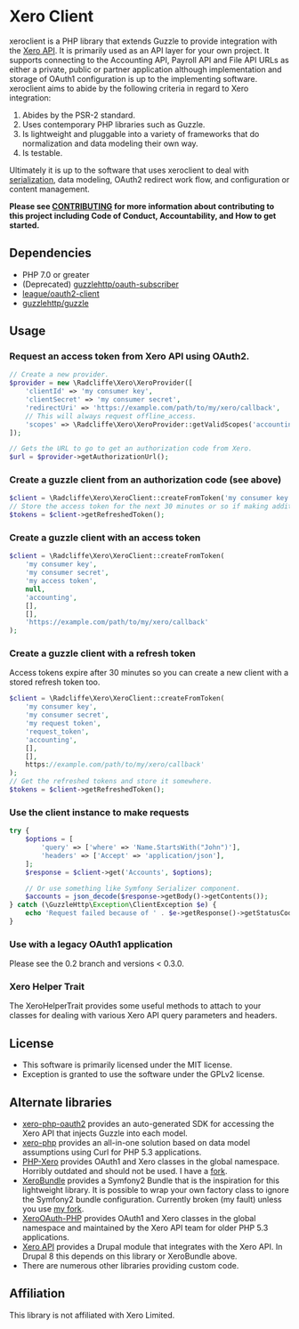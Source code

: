 # Xero Client

xeroclient is a PHP library that extends Guzzle to provide integration with the [Xero API](https://developer.xero.com). It is primarily used as an API layer for your own project. It supports connecting to the Accounting API, Payroll API and File API URLs as either a private, public or partner application although implementation and storage of OAuth1 configuration is up to the implementing software. xeroclient aims to abide by the following criteria in regard to Xero integration:

1. Abides by the PSR-2 standard.
2. Uses contemporary PHP libraries such as Guzzle.
3. Is lightweight and pluggable into a variety of frameworks that do normalization and data modeling their own way.
4. Is testable.

Ultimately it is up to the software that uses xeroclient to deal with [serialization](http://symfony.com/doc/current/components/serializer.html), data modeling, OAuth2 redirect work flow, and configuration or content management.

**Please see [CONTRIBUTING](./CONTRIBUTING.md) for more information about contributing to this project including Code of Conduct, Accountability, and How to get started.**

## Dependencies

* PHP 7.0 or greater
* (Deprecated) [guzzlehttp/oauth-subscriber](https://packagist.org/packages/guzzlehttp/oauth-subscriber)
* [league/oauth2-client](https://packagist.org/packages/league/oauth2-client)
* [guzzlehttp/guzzle](https://packagist.org/packages/guzzlehttp/guzzle)

## Usage

### Request an access token from Xero API using OAuth2.

```php
// Create a new provider.
$provider = new \Radcliffe\Xero\XeroProvider([
    'clientId' => 'my consumer key',
    'clientSecret' => 'my consumer secret',
    'redirectUri' => 'https://example.com/path/to/my/xero/callback',
    // This will always request offline_access.
    'scopes' => \Radcliffe\Xero\XeroProvider::getValidScopes('accounting'),
]);

// Gets the URL to go to get an authorization code from Xero.
$url = $provider->getAuthorizationUrl();
```

### Create a guzzle client from an authorization code (see above)

```php
$client = \Radcliffe\Xero\XeroClient::createFromToken('my consumer key', 'my consumer secret', $code, 'authorization_code', 'accounting');
// Store the access token for the next 30 minutes or so if making additional requests.
$tokens = $client->getRefreshedToken();
```

### Create a guzzle client with an access token

```php
$client = \Radcliffe\Xero\XeroClient::createFromToken(
	'my consumer key',
	'my consumer secret',
	'my access token',
	null,
	'accounting',
	[],
	[],
	'https://example.com/path/to/my/xero/callback'
);
```

### Create a guzzle client with a refresh token

Access tokens expire after 30 minutes so you can create a new client with a stored refresh token too.

```php
$client = \Radcliffe\Xero\XeroClient::createFromToken(
	'my consumer key',
	'my consumer secret',
	'my request token',
	'request_token',
	'accounting',
	[],
	[],
	https://example.com/path/to/my/xero/callback'
);
// Get the refreshed tokens and store it somewhere.
$tokens = $client->getRefreshedToken();
```

### Use the client instance to make requests

```php
try {
	$options = [
		'query' => ['where' => 'Name.StartsWith("John")'],
		'headers' => ['Accept' => 'application/json'],
	];
	$response = $client->get('Accounts', $options);

	// Or use something like Symfony Serializer component.
	$accounts = json_decode($response->getBody()->getContents());
} catch (\GuzzleHttp\Exception\ClientException $e) {
	echo 'Request failed because of ' . $e->getResponse()->getStatusCode();
}

```

### Use with a legacy OAuth1 application

Please see the 0.2 branch and versions < 0.3.0.

### Xero Helper Trait

The XeroHelperTrait provides some useful methods to attach to your classes for dealing with various Xero API query parameters and headers.

## License

* This software is primarily licensed under the MIT license.
* Exception is granted to use the software under the GPLv2 license.

## Alternate libraries

* [xero-php-oauth2](https://github.com/XeroAPI/xero-php-oauth2) provides an auto-generated SDK for accessing the Xero API that injects Guzzle into each model.
* [xero-php](https://github.com/calcinai/xero-php) provides an all-in-one solution based on data model assumptions using Curl for PHP 5.3 applications.
* [PHP-Xero](https://github.com/drpitman/PHP-Xero) provides OAuth1 and Xero classes in the global namespace. Horribly outdated and should not be used. I have a [fork](https://github.com/mradcliffe/PHP-Xero).
* [XeroBundle](https://github.com/james75/XeroBundle) provides a Symfony2 Bundle that is the inspiration for this lightweight library. It is possible to wrap your own factory class to ignore the Symfony2 bundle configuration. Currently broken (my fault) unless you use [my fork](https://github.com/mradcliffe/XeroBundle).
* [XeroOAuth-PHP](https://github.com/XeroAPI/XeroOAuth-PHP) provides OAuth1 and Xero classes in the global namespace and maintained by the Xero API team for older PHP 5.3 applications.
* [Xero API](https://drupal.org/project/xero) provides a Drupal module that integrates with the Xero API. In Drupal 8 this depends on this library or XeroBundle above.
* There are numerous other libraries providing custom code.

## Affiliation

This library is not affiliated with Xero Limited.
